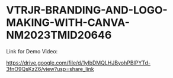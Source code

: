 # VTRJR-BRANDING-AND-LOGO-MAKING-WITH-CANVA-NM2023TMID20646

Link for Demo Video:

https://drive.google.com/file/d/1yIbDMQLHJByohPBIPYTd-3fnO9QsKzZ6/view?usp=share_link
